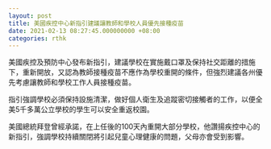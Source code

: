 ```yaml
---
layout: post
title: 美國疾控中心新指引建議讓教師和學校人員優先接種疫苗
date: 2021-02-13 08:27:45.000000000 +08:00
categories: rthk
---
```


美國疾控及預防中心發布新指引，建議學校在實施戴口罩及保持社交距離的措施下，重新開放，又認為教師接種疫苗不應作為學校重開的條件，但強烈建議各州優先考慮讓教師和學校工作人員接種疫苗。

指引強調學校必須保持設施清潔，做好個人衛生及追蹤密切接觸者的工作，以便全美5千多萬公立學校的學生可以安全重返校園。

美國總統拜登曾經承諾，在上任後的100天內重開大部分學校，他讚揚疾控中心的新指引，強調學校持續關閉將引起兒童心理健康的問題，父母亦會受到影響。
